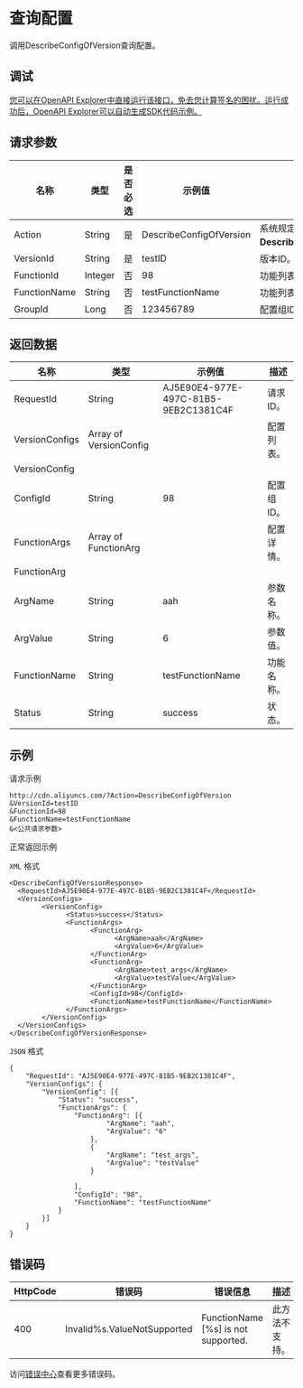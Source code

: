 # 查询配置

调用DescribeConfigOfVersion查询配置。

## 调试

[您可以在OpenAPI Explorer中直接运行该接口，免去您计算签名的困扰。运行成功后，OpenAPI Explorer可以自动生成SDK代码示例。](https://api.aliyun.com/#product=Cdn&api=DescribeConfigOfVersion&type=RPC&version=2018-05-10)

## 请求参数

|名称|类型|是否必选|示例值|描述|
|--|--|----|---|--|
|Action|String|是|DescribeConfigOfVersion|系统规定参数，取值：**DescribeConfigOfVersion**。 |
|VersionId|String|是|testID|版本ID。 |
|FunctionId|Integer|否|98|功能列表ID。 |
|FunctionName|String|否|testFunctionName|功能列表的名称。 |
|GroupId|Long|否|123456789|配置组ID。 |

## 返回数据

|名称|类型|示例值|描述|
|--|--|---|--|
|RequestId|String|AJ5E90E4-977E-497C-81B5-9EB2C1381C4F|请求ID。 |
|VersionConfigs|Array of VersionConfig| |配置列表。 |
|VersionConfig| | | |
|ConfigId|String|98|配置组ID。 |
|FunctionArgs|Array of FunctionArg| |配置详情。 |
|FunctionArg| | | |
|ArgName|String|aah|参数名称。 |
|ArgValue|String|6|参数值。 |
|FunctionName|String|testFunctionName|功能名称。 |
|Status|String|success|状态。 |

## 示例

请求示例

```
http://cdn.aliyuncs.com/?Action=DescribeConfigOfVersion
&VersionId=testID
&FunctionId=98
&FunctionName=testFunctionName
&<公共请求参数>
```

正常返回示例

`XML` 格式

```
<DescribeConfigOfVersionResponse>
  <RequestId>AJ5E90E4-977E-497C-81B5-9EB2C1381C4F</RequestId>
  <VersionConfigs>
        <VersionConfig>
              <Status>success</Status>
              <FunctionArgs>
                    <FunctionArg>
                          <ArgName>aah</ArgName>
                          <ArgValue>6</ArgValue>
                    </FunctionArg>
                    <FunctionArg>
                          <ArgName>test_args</ArgName>
                          <ArgValue>testValue</ArgValue>
                    </FunctionArg>
                    <ConfigId>98</ConfigId>
                    <FunctionName>testFunctionName</FunctionName>
              </FunctionArgs>
        </VersionConfig>
  </VersionConfigs>
</DescribeConfigOfVersionResponse>
```

`JSON` 格式

```
{
	"RequestId": "AJ5E90E4-977E-497C-81B5-9EB2C1381C4F",
	"VersionConfigs": {
		"VersionConfig": [{
			"Status": "success",
			"FunctionArgs": {
				"FunctionArg": [{
						"ArgName": "aah",
						"ArgValue": "6"
					},
					{
						"ArgName": "test_args",
						"ArgValue": "testValue"
					}

				],
				"ConfigId": "98",
				"FunctionName": "testFunctionName"
			}
		}]
	}
}
```

## 错误码

|HttpCode|错误码|错误信息|描述|
|--------|---|----|--|
|400|Invalid%s.ValueNotSupported|FunctionName \[%s\] is not supported.|此方法不支持。|

访问[错误中心](https://error-center.aliyun.com/status/product/Cdn)查看更多错误码。

